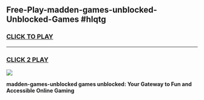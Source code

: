 
## Free-Play-madden-games-unblocked-Unblocked-Games #hlqtg
<h3>
<a href="https://news.freeplayer.one?title=madden-games-unblocked&ref=8M">CLICK TO PLAY</a></h3>
<hr>

<h3>
<a href="https://news.freeplayer.one?title=madden-games-unblocked&ref=8M">CLICK 2 PLAY</a>
  
</h3>

<a href="https://news.freeplayer.one?title=madden-games-unblocked&ref=8M"><img src="https://clearcache.store/games.png"></a>


**madden-games-unblocked games unblocked: Your Gateway to Fun and Accessible Online Gaming**
